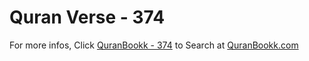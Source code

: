 # Quran Verse - 374 

For more infos, Click [QuranBookk - 374](https://www.quranbookk.com/quran/search?q=374) to Search at [QuranBookk.com](http://quranbookk.com/)